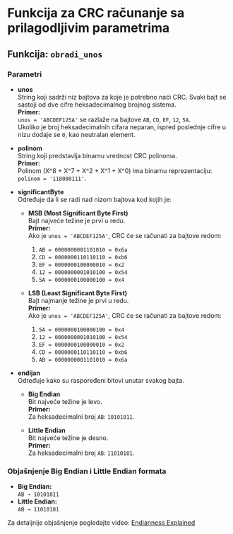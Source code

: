 # Funkcija za CRC računanje sa prilagodljivim parametrima

## Funkcija: `obradi_unos`

### Parametri

- **unos**  
  String koji sadrži niz bajtova za koje je potrebno naći CRC. Svaki bajt se sastoji od dve cifre heksadecimalnog brojnog sistema.  
  **Primer:**  
  `unos = 'ABCDEF125A'` se razlaže na bajtove `AB`, `CD`, `EF`, `12`, `5A`.  
  Ukoliko je broj heksadecimalnih cifara neparan, ispred poslednje cifre u nizu dodaje se `0`, kao neutralan element.

- **polinom**  
  String koji predstavlja binarnu vrednost CRC polinoma.  
  **Primer:**  
  Polinom \(X^8 + X^7 + X^2 + X^1 + X^0\) ima binarnu reprezentaciju: `polinom = '110000111'`.

- **significantByte**  
  Određuje da li se radi nad nizom bajtova kod kojih je:  
  - **MSB (Most Significant Byte First)**  
    Bajt najveće težine je prvi u redu.  
    **Primer:**  
    Ako je `unos = 'ABCDEF125A'`, CRC će se računati za bajtove redom:  
    1. `AB = 0000000001101010 = 0x6a`  
    2. `CD = 0000000110110110 = 0xb6`  
    3. `EF = 0000000100000010 = 0x2`  
    4. `12 = 0000000001010100 = 0x54`  
    5. `5A = 0000000100000100 = 0x4`  

  - **LSB (Least Significant Byte First)**  
    Bajt najmanje težine je prvi u redu.  
    **Primer:**  
    Ako je `unos = 'ABCDEF125A'`, CRC će se računati za bajtove redom:  
    1. `5A = 0000000100000100 = 0x4`  
    2. `12 = 0000000001010100 = 0x54`  
    3. `EF = 0000000100000010 = 0x2`  
    4. `CD = 0000000110110110 = 0xb6`  
    5. `AB = 0000000001101010 = 0x6a`  

- **endijan**  
  Određuje kako su raspoređeni bitovi unutar svakog bajta.  
  - **Big Endian**  
    Bit najveće težine je levo.  
    **Primer:**  
    Za heksadecimalni broj `AB`: `10101011`.  

  - **Little Endian**  
    Bit najveće težine je desno.  
    **Primer:**  
    Za heksadecimalni broj `AB`: `11010101`.  

### Objašnjenje Big Endian i Little Endian formata
- **Big Endian:**  
  `AB → 10101011`  
- **Little Endian:**  
  `AB → 11010101`  

Za detaljnije objašnjenje pogledajte video: [Endianness Explained](https://youtu.be/WBA6svOyWb8?si=VXCbw-e9bcdQS4wZ)
